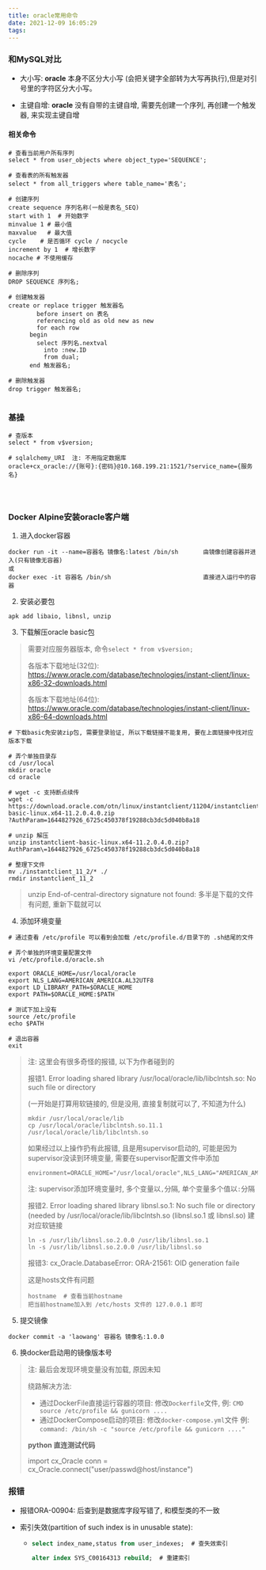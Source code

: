 ```yaml
---
title: oracle常用命令
date: 2021-12-09 16:05:29
tags:
---
```


### 和MySQL对比

- 大小写: **oracle** 本身不区分大小写 (会把关键字全部转为大写再执行),但是对引号里的字符区分大小写。

- 主键自增: **oracle** 没有自带的主键自增, 需要先创建一个序列, 再创建一个触发器, 来实现主键自增



#### 相关命令

```shell
# 查看当前用户所有序列
select * from user_objects where object_type='SEQUENCE';

# 查看表的所有触发器
select * from all_triggers where table_name='表名'; 

# 创建序列
create sequence 序列名称(一般是表名_SEQ)
start with 1  # 开始数字
minvalue 1 # 最小值
maxvalue   # 最大值
cycle    # 是否循环 cycle / nocycle
increment by 1  # 增长数字
nocache # 不使用缓存

# 删除序列
DROP SEQUENCE 序列名;

# 创建触发器
create or replace trigger 触发器名
        before insert on 表名
        referencing old as old new as new
        for each row
      begin
        select 序列名.nextval
          into :new.ID
          from dual;
      end 触发器名;

# 删除触发器
drop trigger 触发器名;


```



### 基操

```shell
# 查版本
select * from v$version;

# sqlalchemy_URI  注: 不用指定数据库
oracle+cx_oracle://{账号}:{密码}@10.168.199.21:1521/?service_name={服务名}




```



### **Docker Alpine安装oracle客户端**

1. 进入docker容器
```shell
docker run -it --name=容器名 镜像名:latest /bin/sh       由镜像创建容器并进入(只有镜像无容器)
或
docker exec -it 容器名 /bin/sh                          直接进入运行中的容器
```

2. 安装必要包

```shell
apk add libaio, libnsl, unzip
```

3. 下载解压oracle basic包

> 需要对应服务器版本, 命令`select * from v$version;`
>
> 各版本下载地址(32位): https://www.oracle.com/database/technologies/instant-client/linux-x86-32-downloads.html
>
> 各版本下载地址(64位): https://www.oracle.com/database/technologies/instant-client/linux-x86-64-downloads.html
```shell
# 下载basic免安装zip包, 需要登录验证, 所以下载链接不能复用, 要在上面链接中找对应版本下载

# 弄个单独目录存
cd /usr/local
mkdir oracle
cd oracle

# wget -c 支持断点续传
wget -c https://download.oracle.com/otn/linux/instantclient/11204/instantclient-basic-linux.x64-11.2.0.4.0.zip
?AuthParam=1644827926_6725c450378f19288cb3dc5d040b8a18

# unzip 解压
unzip instantclient-basic-linux.x64-11.2.0.4.0.zip?AuthParam\=1644827926_6725c450378f19288cb3dc5d040b8a18

# 整理下文件
mv ./instantclient_11_2/* ./
rmdir instantclient_11_2
```
> unzip End-of-central-directory signature not found: 多半是下载的文件有问题, 重新下载就可以

4. 添加环境变量

```shell
# 通过查看 /etc/profile 可以看到会加载 /etc/profile.d/目录下的 .sh结尾的文件

# 弄个单独的环境变量配置文件
vi /etc/profile.d/oracle.sh
 
export ORACLE_HOME=/usr/local/oracle
export NLS_LANG=AMERICAN_AMERICA.AL32UTF8
export LD_LIBRARY_PATH=$ORACLE_HOME
export PATH=$ORACLE_HOME:$PATH

# 测试下加上没有
source /etc/profile
echo $PATH

# 退出容器
exit
```
> 注: 这里会有很多奇怪的报错, 以下为作者碰到的
>
> 报错1. Error loading shared library /usr/local/oracle/lib/libclntsh.so: No such file or directory
>
> (一开始是打算用软链接的, 但是没用, 直接复制就可以了, 不知道为什么)
>
> ```shell
> mkdir /usr/local/oracle/lib
> cp /usr/local/oracle/libclntsh.so.11.1 /usr/local/oracle/lib/libclntsh.so
> ```
> 如果经过以上操作扔有此报错, 且是用supervisor启动的, 可能是因为supervisor没读到环境变量, 需要在supervisor配置文件中添加
>
> ```shell
> environment=ORACLE_HOME="/usr/local/oracle",NLS_LANG="AMERICAN_AMERICA.AL32UTF8",LD_LIBRARY_PATH="/usr/local/oracle"
> 
> ```
>
> 注: supervisor添加环境变量时, 多个变量以`,`分隔, 单个变量多个值以`:`分隔
>
> 报错2. 
> Error loading shared library libnsl.so.1: No such file or directory (needed by /usr/local/oracle/lib/libclntsh.so
> (libnsl.so.1  或 libnsl.so) 建对应软链接
>
> ```shell
> ln -s /usr/lib/libnsl.so.2.0.0 /usr/lib/libnsl.so.1
> ln -s /usr/lib/libnsl.so.2.0.0 /usr/lib/libnsl.so
> ```
>
> 报错3: cx_Oracle.DatabaseError: ORA-21561: OID generation faile
>
> 这是hosts文件有问题
>
> ```shell
> hostname  # 查看当前hostname
> 把当前hostname加入到 /etc/hosts 文件的 127.0.0.1 即可
> ```
>
> 

5. 提交镜像

```shell
docker commit -a 'laowang' 容器名 镜像名:1.0.0
```

6. 换docker启动用的镜像版本号

> 注: 最后会发现环境变量没有加载, 原因未知
>
> 绕路解决方法: 
>
> -  通过DockerFile直接运行容器的项目: 修改`Dockerfile`文件,  例: `CMD source /etc/profile && gunicorn ....`
> - 通过DockerCompose启动的项目:  修改`docker-compose.yml`文件 例: `command: /bin/sh -c "source /etc/profile && gunicorn ...."`
>
> **python 直连测试代码**
>
> import cx_Oracle
> conn = cx_Oracle.connect("user/passwd@host/instance")



### 报错

- 报错ORA-00904: 后查到是数据库字段写错了, 和模型类的不一致

- 索引失效(partition of such index is in unusable state):

  - ```sql
    select index_name,status from user_indexes;  # 查失效索引
    
    alter index SYS_C00164313 rebuild;  # 重建索引
    ```

    
